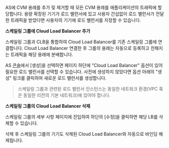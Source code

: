 AS에 CVM 용례를 추가 및 제거할 때 모든 CVM 용례를 애플리케이션의 트래픽에 할당합니다. 용량 확장된 기기가 로드 밸런서에 있고 사용자 간섭없이 로드 밸런서가 전달한 트래픽을 받았다면 사용자의 기기에 로드 밸런서를 지정할 수 있습니다.

**스케일링 그룹에 Cloud Load Balancer 추가**

스케일링 그룹과 CLB을 통합하여 Cloud Load Balancer를 기존 스케일링 그룹에 연결합니다. Cloud Load Balancer 연결한 후 그룹의 용례는 자동으로 등록하고 전해지는 트래픽을 해당 용례에 분배합니다.

AS [콘솔](https://console.cloud.tencent.com/autoscaling)에서 [생성]을 선택하면 페이지 하단에 "Cloud Load Balancer" 옵션이 있어 필요한 로드 밸런서를 선택할 수 있습니다. 사전에 생성하지 않았다면 옵션 아래의 "생성" 링크를 클릭하여 새로운 로드 밸런서를 생성합니다.

>스케일링 그룹과 관련된 로드 밸런서 인스턴스는 동일한 네트워크 환경(VPC 혹은 동일한 리전의 기본 네트워크)에 있어야 합니다.


**스케일링 그룹의 Cloud Load Balancer 삭제**

스케일링 그룹의 세부 사항 페이지에 진입하여 하단의 [수정]을 클릭하면 해당 LB를 삭제할 수 있습니다.

삭제 후 스케일링 그룹의 기기도 삭제된 Cloud Load Balancer와 자동으로 바인딩 해제됩니다.
